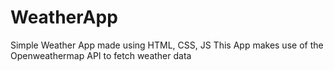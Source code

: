 # WeatherApp
Simple Weather App made using HTML, CSS, JS
This App makes use of the Openweathermap API to fetch weather data
